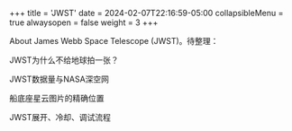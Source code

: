 +++
title = 'JWST'
date = 2024-02-07T22:16:59-05:00
collapsibleMenu = true
alwaysopen = false
weight = 3
+++

About James Webb Space Telescope (JWST)。待整理：

JWST为什么不给地球拍一张？

JWST数据量与NASA深空网

船底座星云图片的精确位置

JWST展开、冷却、调试流程


